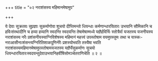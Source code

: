 +++
title = "०२ नराशंसस्य महिमानमेषामुप"

+++

ये देवाः सुक्रतवः सुप्रज्ञाः सुकर्माणोवा शुचयो दीप्तिमन्तो धियन्धाः कर्मणान्धारयितारः उभयानि सौमिकानि च हविःसंस्थादीनि च हव्या हव्यानि स्वदन्ति स्वदयन्ति तेषामेषाम्मध्ये यज्ञैर्हविर्भिः स्तोत्रैर्वा यजतस्य यजनीयस्य नराशंसस्य नरैः प्रशंसनीयस्याग्निविशेषस्य महिमानं महत्त्वं उपस्तोषाम वयमुपस्तुमः तथा च यास्कः-नराआसीनाःशंसन्त्यग्निरितिशाकपूणिर्नरैः प्रशस्योभवति तस्यैषा भवति नराशंसस्यमहिमानमेषामुपस्तोषामयजतस्य यज्ञैर्येसुकर्माणः सुचयो धियन्धारयितारःस्वदयन्तुदेवाउभयानिहवींषिसोमञ्चेतराणिचेति ॥ २ ॥